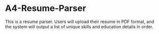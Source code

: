 # A4-Resume-Parser
 This is a resume parser. Users will upload their resume in PDF format, and the system will output a list of unique skills and education details in order.
